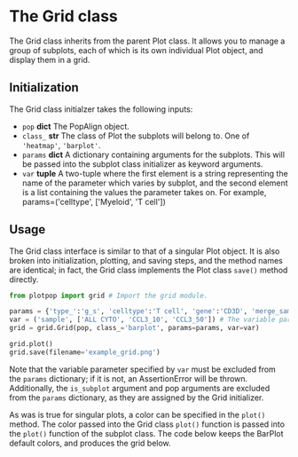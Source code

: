 # The Grid class

The Grid class inherits from the parent Plot class. It allows you to manage a group of subplots, each of which is its
own individual Plot object, and display them in a grid. 

## Initialization

The Grid class initialzer takes the following inputs:

* `pop` **dict** The PopAlign object.
* `class_` **str** The class of Plot the subplots will belong to. One of `'heatmap'`, `'barplot'`.
* `params` **dict** A dictionary containing arguments for the subplots. This will be passed into the subplot class initializer
as keyword arguments. 
* `var` **tuple** A two-tuple where the first element is a string representing the name of the parameter which varies by 
subplot, and the second element is a list containing the values the parameter takes on. For example, params=('celltype', 
['Myeloid', 'T cell'])

## Usage

The Grid class interface is similar to that of a singular Plot object. It is also broken into initialization, plotting, and 
saving steps, and the method names are identical; in fact, the Grid class implements the Plot class `save()` method directly.

```python
from plotpop import grid # Import the grid module.

params = {'type_':'g_s', 'celltype':'T cell', 'gene':'CD3D', 'merge_samples':True} # The BarPlot parameters.
var = ('sample', ['ALL CYTO', 'CCL3_10', 'CCL3_50']) # The variable parameter.
grid = grid.Grid(pop, class_='barplot', params=params, var=var)

grid.plot()
grid.save(filename='example_grid.png')
```  
Note that the variable parameter specified by `var` must be excluded from the `params` dictionary; if it is not, an 
AssertionError will be thrown. Additionally, the `is_subplot` argument and pop arguments are excluded from the `params` dictionary,
as they are assigned by the Grid initializer. 

As was is true for singular plots, a color can be specified in the `plot()` method. The color passed into the Grid class 
`plot()` function is passed into the `plot()` function of the subplot class. The code below keeps the BarPlot default colors, 
and produces the grid below. 
